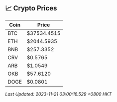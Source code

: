## 📈 Crypto Prices

| Coin | Price |
| ---- | ----- |
| BTC | $37534.4515 |
| ETH | $2044.5935 |
| BNB | $257.3352 |
| CRV | $0.5765 |
| ARB | $1.0549 |
| OKB | $57.6120 |
| DOGE | $0.0801 |

_Last Updated: 2023-11-21 03:00:16.529 +0800 HKT_